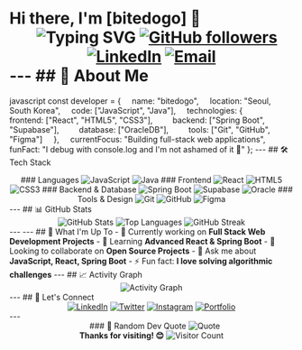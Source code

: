 # Hi there, I'm [bitedogo] 👋 <div align="center">    ![Typing SVG](https://readme-typing-svg.demolab.com?font=Fira+Code&weight=600&size=24&duration=3000&pause=1000&color=00D9FF&center=true&vCenter=true&multiline=true&width=600&height=100&lines=Full+Stack+Developer;Problem+Solver;Tech+Enthusiast) [![GitHub followers](https://img.shields.io/github/followers/bitedogo?style=social)](https://github.com/bitedogo) [![LinkedIn](https://img.shields.io/badge/LinkedIn-Connect-blue?style=flat-square&logo=linkedin)](https://linkedin.com/in/yourprofile) [![Email](https://img.shields.io/badge/Email-Contact-red?style=flat-square&logo=gmail&logoColor=white)](mailto:your.email@example.com) </div> --- ## 🚀 About Me
javascript
const developer = {
    name: "bitedogo",
    location: "Seoul, South Korea",
    code: ["JavaScript", "Java"],
    technologies: {
        frontend: ["React", "HTML5", "CSS3"],
        backend: ["Spring Boot", "Supabase"],
        database: ["OracleDB"],
        tools: ["Git", "GitHub", "Figma"]
    },
    currentFocus: "Building full-stack web applications",
    funFact: "I debug with console.log and I'm not ashamed of it 🐛"
};
--- ## 🛠️ Tech Stack <div align="center"> ### Languages ![JavaScript](https://img.shields.io/badge/JavaScript-F7DF1E?style=for-the-badge&logo=javascript&logoColor=black) ![Java](https://img.shields.io/badge/Java-ED8B00?style=for-the-badge&logo=openjdk&logoColor=white) ### Frontend ![React](https://img.shields.io/badge/React-20232A?style=for-the-badge&logo=react&logoColor=61DAFB) ![HTML5](https://img.shields.io/badge/HTML5-E34F26?style=for-the-badge&logo=html5&logoColor=white) ![CSS3](https://img.shields.io/badge/CSS3-1572B6?style=for-the-badge&logo=css3&logoColor=white) ### Backend & Database ![Spring Boot](https://img.shields.io/badge/Spring_Boot-6DB33F?style=for-the-badge&logo=spring&logoColor=white) ![Supabase](https://img.shields.io/badge/Supabase-3ECF8E?style=for-the-badge&logo=supabase&logoColor=white) ![Oracle](https://img.shields.io/badge/Oracle-F80000?style=for-the-badge&logo=oracle&logoColor=white) ### Tools & Design ![Git](https://img.shields.io/badge/Git-F05032?style=for-the-badge&logo=git&logoColor=white) ![GitHub](https://img.shields.io/badge/GitHub-181717?style=for-the-badge&logo=github&logoColor=white) ![Figma](https://img.shields.io/badge/Figma-F24E1E?style=for-the-badge&logo=figma&logoColor=white) </div> --- ## 📊 GitHub Stats <div align="center"> ![GitHub Stats](https://github-readme-stats.vercel.app/api?username=bitedogo&show_icons=true&theme=tokyonight&hide_border=true&count_private=true) ![Top Languages](https://github-readme-stats.vercel.app/api/top-langs/?username=bitedogo&layout=compact&theme=tokyonight&hide_border=true) ![GitHub Streak](https://streak-stats.demolab.com/?user=bitedogo&theme=tokyonight&hide_border=true) </div> --- --- ## 💼 What I'm Up To - 🔭 Currently working on **Full Stack Web Development Projects** - 🌱 Learning **Advanced React & Spring Boot** - 👯 Looking to collaborate on **Open Source Projects** - 💬 Ask me about **JavaScript, React, Spring Boot** - ⚡ Fun fact: **I love solving algorithmic challenges** --- ## 📈 Activity Graph <div align="center"> ![Activity Graph](https://github-readme-activity-graph.vercel.app/graph?username=bitedogo&theme=tokyo-night&hide_border=true&area=true) </div> --- ## 🤝 Let's Connect <div align="center"> [![LinkedIn](https://img.shields.io/badge/LinkedIn-0077B5?style=for-the-badge&logo=linkedin&logoColor=white)](https://linkedin.com/in/yourprofile) [![Twitter](https://img.shields.io/badge/Twitter-1DA1F2?style=for-the-badge&logo=twitter&logoColor=white)](https://twitter.com/yourusername) [![Instagram](https://img.shields.io/badge/Instagram-E4405F?style=for-the-badge&logo=instagram&logoColor=white)](https://instagram.com/yourusername) [![Portfolio](https://img.shields.io/badge/Portfolio-000000?style=for-the-badge&logo=About.me&logoColor=white)](https://yourportfolio.com) </div> --- <div align="center">    ### 💭 Random Dev Quote ![Quote](https://quotes-github-readme.vercel.app/api?type=horizontal&theme=tokyonight) </div> <div align="center"> **Thanks for visiting! 😊** ![Visitor Count](https://komarev.com/ghpvc/?username=bitedogo&color=blue&style=flat) </div>
